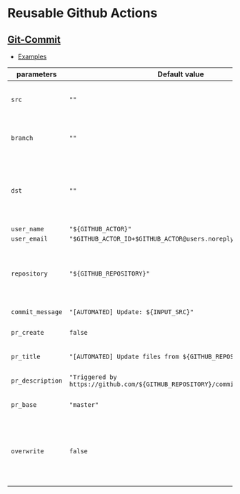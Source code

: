 # Reusable Github Actions

## [Git-Commit](https://github.com/0xsequence/actions/tree/master/git-commit)

- [Examples](https://github.com/0xsequence/actions/blob/master/.github/workflows/git-commit.yml)

| parameters       | Default value                                                                 | Description                                                                                         |
|------------------|-------------------------------------------------------------------------------|-----------------------------------------------------------------------------------------------------|
| `src`            | `""`                                                                          | `"Can be a file, glob pattern (/**/*.json) or folder"`                                              |
| `branch`         | `""`                                                                          | `"Target branch. Created if does not exist"`                                                        |
| `dst`            | `""`                                                                          | `"Src destination. Can be ommited if you want to overwrite existing files with a change"`           |
| `user_name`      | `"${GITHUB_ACTOR}"`                                                           | `"Git user"`                                                                                        |
| `user_email`     | `"$GITHUB_ACTOR_ID+$GITHUB_ACTOR@users.noreply.github.com"`                   | `"Git email"`                                                                                       |
| `repository`     | `"${GITHUB_REPOSITORY}"`                                                      | `"Target repository. If ommited then we use the same repository ( commit-back )"`                   |
| `commit_message` | `"[AUTOMATED] Update: ${INPUT_SRC}"`                                          | `"Commit message"`                                                                                  |
| `pr_create`      | `false`                                                                       | `"Create pull request or not."`                                                                     | 
| `pr_title`       | `"[AUTOMATED] Update files from ${GITHUB_REPOSITORY}"`                        | `"Pull request title"`                                                                              |
| `pr_description` | `"Triggered by https://github.com/${GITHUB_REPOSITORY}/commit/${GITHUB_SHA}"` | `"Pull request description"`                                                                        |
| `pr_base`        | `"master"`                                                                    | `"Pull request base"`                                                                               |
| `overwrite`      | `false`                                                                       | `"Used when you are using glob pattern in `src` and want to overwrite the same files with changes"` | 
